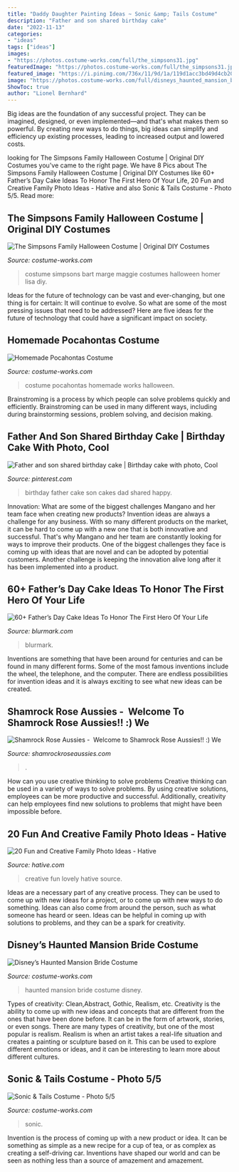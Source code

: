 ```yaml
---
title: "Daddy Daughter Painting Ideas ~ Sonic &amp; Tails Costume"
description: "Father and son shared birthday cake"
date: "2022-11-13"
categories:
- "ideas"
tags: ["ideas"]
images:
- "https://photos.costume-works.com/full/the_simpsons31.jpg"
featuredImage: "https://photos.costume-works.com/full/the_simpsons31.jpg"
featured_image: "https://i.pinimg.com/736x/11/9d/1a/119d1acc3bd49d4cb20f5cc70ac1817a--father-and-son-birthday-cakes.jpg"
image: "https://photos.costume-works.com/full/disneys_haunted_mansion_bride2.jpg"
ShowToc: true
author: "Lionel Bernhard"
---
```



Big ideas are the foundation of any successful project. They can be imagined, designed, or even implemented—and that's what makes them so powerful. By creating new ways to do things, big ideas can simplify and efficiency up existing processes, leading to increased output and lowered costs.

	

		
looking for The Simpsons Family Halloween Costume | Original DIY Costumes you've came to the right page. We have 8 Pics about The Simpsons Family Halloween Costume | Original DIY Costumes like 60+ Father’s Day Cake Ideas To Honor The First Hero Of Your Life, 20 Fun and Creative Family Photo Ideas - Hative and also Sonic &amp; Tails Costume - Photo 5/5. Read more:
		
    
## The Simpsons Family Halloween Costume | Original DIY Costumes

<img loading=lazy src="https://photos.costume-works.com/full/the_simpsons31.jpg" onerror="this.onerror=null;this.src='https://tse4.mm.bing.net/th?id=OIP.EMsV1XUjK8ll0tIAAk4C1AHaKf&amp;pid=15.1';" alt="The Simpsons Family Halloween Costume | Original DIY Costumes">

_Source: costume-works.com_

>costume simpsons bart marge maggie costumes halloween homer lisa diy. 

	

Ideas for the future of technology can be vast and ever-changing, but one thing is for certain: It will continue to evolve. So what are some of the most pressing issues that need to be addressed? Here are five ideas for the future of technology that could have a significant impact on society.

    
## Homemade Pocahontas Costume

<img loading=lazy src="http://photos.costume-works.com/full/pocahontas3.jpg" onerror="this.onerror=null;this.src='https://tse2.mm.bing.net/th?id=OIP.EH113BgruNm0Xg1B_APTGwHaPz&amp;pid=15.1';" alt="Homemade Pocahontas Costume">

_Source: costume-works.com_

>costume pocahontas homemade works halloween. 

	

Brainstroming is a process by which people can solve problems quickly and efficiently. Brainstroming can be used in many different ways, including during brainstorming sessions, problem solving, and decision making.

    
## Father And Son Shared Birthday Cake | Birthday Cake With Photo, Cool

<img loading=lazy src="https://i.pinimg.com/736x/11/9d/1a/119d1acc3bd49d4cb20f5cc70ac1817a--father-and-son-birthday-cakes.jpg" onerror="this.onerror=null;this.src='https://tse3.mm.bing.net/th?id=OIP.Y8iifhHyTyVFH1uG6z0HqQHaJ6&amp;pid=15.1';" alt="Father and son shared birthday cake | Birthday cake with photo, Cool">

_Source: pinterest.com_

>birthday father cake son cakes dad shared happy. 

	

Innovation: What are some of the biggest challenges Mangano and her team face when creating new products?
Invention ideas are always a challenge for any business. With so many different products on the market, it can be hard to come up with a new one that is both innovative and successful. That's why Mangano and her team are constantly looking for ways to improve their products. One of the biggest challenges they face is coming up with ideas that are novel and can be adopted by potential customers. Another challenge is keeping the innovation alive long after it has been implemented into a product.

    
## 60+ Father’s Day Cake Ideas To Honor The First Hero Of Your Life

<img loading=lazy src="https://www.blurmark.com/wp-content/uploads/2017/05/Fathers-Day-Cake.jpg" onerror="this.onerror=null;this.src='https://tse1.mm.bing.net/th?id=OIP.-naIHQJqIr04d1ISW1CgcgHaJ6&amp;pid=15.1';" alt="60+ Father’s Day Cake Ideas To Honor The First Hero Of Your Life">

_Source: blurmark.com_

>blurmark. 

	

Inventions are something that have been around for centuries and can be found in many different forms. Some of the most famous inventions include the wheel, the telephone, and the computer. There are endless possibilities for invention ideas and it is always exciting to see what new ideas can be created.

    
## Shamrock Rose Aussies - ﻿﻿﻿ Welcome To Shamrock Rose Aussies!! :) We

<img loading=lazy src="http://shamrockroseaussies.com/yahoo_site_admin/assets/images/DSC_0576.13110654_std.jpg" onerror="this.onerror=null;this.src='https://tse2.mm.bing.net/th?id=OIP.BLTOL6XPwbDDRtMsusZ51AHaGR&amp;pid=15.1';" alt="Shamrock Rose Aussies - ﻿﻿﻿ Welcome to Shamrock Rose Aussies!! :) We">

_Source: shamrockroseaussies.com_

>. 

	

How can you use creative thinking to solve problems
Creative thinking can be used in a variety of ways to solve problems. By using creative solutions, employees can be more productive and successful. Additionally, creativity can help employees find new solutions to problems that might have been impossible before.

    
## 20 Fun And Creative Family Photo Ideas - Hative

<img loading=lazy src="https://hative.com/wp-content/uploads/2014/11/family-photo-ideas/13-fun-creative-family-photo-ideas.jpg" onerror="this.onerror=null;this.src='https://tse1.mm.bing.net/th?id=OIP.4H98dn3ZyKcfbeUCEfVA9wHaLM&amp;pid=15.1';" alt="20 Fun and Creative Family Photo Ideas - Hative">

_Source: hative.com_

>creative fun lovely hative source. 

	

Ideas are a necessary part of any creative process. They can be used to come up with new ideas for a project, or to come up with new ways to do something. Ideas can also come from around the person, such as what someone has heard or seen. Ideas can be helpful in coming up with solutions to problems, and they can be a spark for creativity.

    
## Disney’s Haunted Mansion Bride Costume

<img loading=lazy src="https://photos.costume-works.com/full/disneys_haunted_mansion_bride2.jpg" onerror="this.onerror=null;this.src='https://tse2.mm.bing.net/th?id=OIP.GUIQUijfmrXBIiQ3u4uQygHaMb&amp;pid=15.1';" alt="Disney’s Haunted Mansion Bride Costume">

_Source: costume-works.com_

>haunted mansion bride costume disney. 

	

Types of creativity: Clean,Abstract, Gothic, Realism, etc.
Creativity is the ability to come up with new ideas and concepts that are different from the ones that have been done before. It can be in the form of artwork, stories, or even songs. There are many types of creativity, but one of the most popular is realism. Realism is when an artist takes a real-life situation and creates a painting or sculpture based on it. This can be used to explore different emotions or ideas, and it can be interesting to learn more about different cultures.

    
## Sonic &amp; Tails Costume - Photo 5/5

<img loading=lazy src="https://photos.costume-works.com/full/03091205_20201025_191240_jpg-30912-5.jpg" onerror="this.onerror=null;this.src='https://tse3.mm.bing.net/th?id=OIP.3SAlvJZ5T8VBJdvI3dGUagHaJ3&amp;pid=15.1';" alt="Sonic &amp; Tails Costume - Photo 5/5">

_Source: costume-works.com_

>sonic. 

	

Invention is the process of coming up with a new product or idea. It can be something as simple as a new recipe for a cup of tea, or as complex as creating a self-driving car. Inventions have shaped our world and can be seen as nothing less than a source of amazement and amazement.

